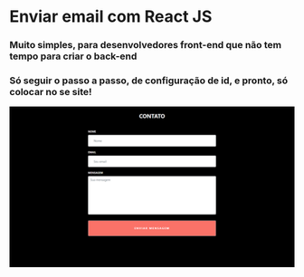 # Enviar email com React JS

### Muito simples, para desenvolvedores front-end que não tem tempo para criar o back-end
### Só seguir o passo a passo, de configuração de id, e pronto, só colocar no se site!

[![imagem de fundo](bg_md.png)](https://limaeduardocontato.netlify.app/)